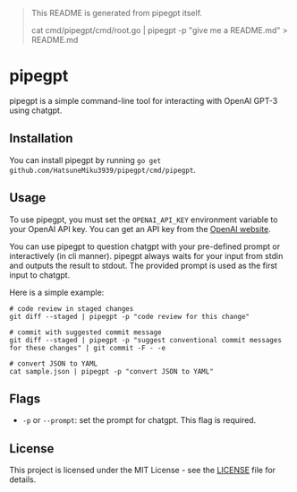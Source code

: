 > This README is generated from pipegpt itself.
>
> cat cmd/pipegpt/cmd/root.go | pipegpt -p "give me a README.md" > README.md

# pipegpt

pipegpt is a simple command-line tool for interacting with OpenAI GPT-3 using chatgpt.

## Installation

You can install pipegpt by running `go get github.com/HatsuneMiku3939/pipegpt/cmd/pipegpt`.

## Usage

To use pipegpt, you must set the `OPENAI_API_KEY` environment variable to your OpenAI API key. You can get an API key from the [OpenAI website](https://beta.openai.com/docs/).

You can use pipegpt to question chatgpt with your pre-defined prompt or interactively (in cli manner). pipegpt always waits for your input from stdin and outputs the result to stdout. The provided prompt is used as the first input to chatgpt.

Here is a simple example:

```
# code review in staged changes
git diff --staged | pipegpt -p "code review for this change"

# commit with suggested commit message
git diff --staged | pipegpt -p "suggest conventional commit messages for these changes" | git commit -F - -e

# convert JSON to YAML
cat sample.json | pipegpt -p "convert JSON to YAML"
```

## Flags

- `-p` or `--prompt`: set the prompt for chatgpt. This flag is required.

## License

This project is licensed under the MIT License - see the [LICENSE](LICENSE) file for details.

